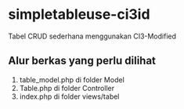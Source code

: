 # simpletableuse-ci3id
Tabel CRUD sederhana menggunakan CI3-Modified

## Alur berkas yang perlu dilihat
1. table_model.php di folder Model
2. Table.php di folder Controller
3. index.php di folder views/tabel
